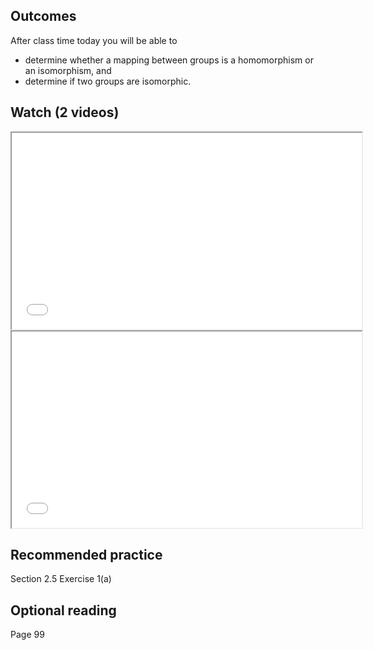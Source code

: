 ## Outcomes
After class time today you will be able to

* determine whether a mapping between groups is a homomorphism or an isomorphism, and
* determine if two groups are isomorphic.

## Watch (2 videos)
<iframe src="//www.youtube.com/embed/cYzp5IWqCsg" width="560" height="314" allowfullscreen="allowfullscreen" data-mce-fragment="1"></iframe>

<iframe src="//www.youtube.com/embed/BAmWgVjSosY" width="560" height="314" allowfullscreen="allowfullscreen" data-mce-fragment="1"></iframe>

## Recommended practice
Section 2.5 Exercise 1(a)

## Optional reading
Page 99